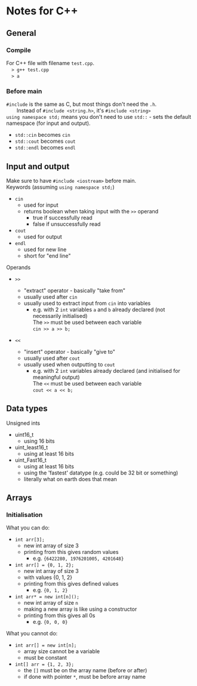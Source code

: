 <!--
https://www.w3schools.io/file/markdown-introduction/
-->
# Notes for C++
## General
### Compile
For C++ file with filename `test.cpp`.\
&ensp;&ensp;`> g++ test.cpp`\
&ensp;&ensp;`> a`

### Before main
`#include` is the same as C, but most things don't need the `.h`.\
&ensp;&ensp;&ensp;&ensp;Instead of `#include <string.h>`, it's `#include <string>`\
`using namespace std;` means you don't need to use `std::` - sets the default namespace (for input and output).
- `std::cin` becomes `cin`
- `std::cout` becomes `cout`
- `std::endl` becomes `endl`

## Input and output
Make sure to have `#include <iostream>` before main.\
Keywords (assuming `using namespace std;`)
- `cin`
    * used for input
    * returns boolean when taking input with the `>>` operand
        - true if successfully read
        - false if unsuccessfully read
- `cout`
    * used for output
- `endl`
    * used for new line
    * short for "end line"

Operands
- `>>`
    * "extract" operator - basically "take from"
    * usually used after `cin`
    * usually used to extract input from `cin` into variables
        - e.g. with 2 `int` variables `a` and `b` already declared (not necessarily initialised)\
        The `>>` must be used between each variable\
        `cin >> a >> b;`

- `<<`
    * "insert" operator - basically "give to"
    * usually used after `cout`
    * usually used when outputting to `cout`
        - e.g. with 2 `int` variables already declared (and initialised for meaningful output)\
        The `<<` must be used between each variable\
        `cout << a << b;`

## Data types
Unsigned ints
- uint16_t
    * using 16 bits
- uint_least16_t
    * using at least 16 bits
- uint_Fast16_t
    * using at least 16 bits
    * using the 'fastest' datatype (e.g. could be 32 bit or something)
    * literally what on earth does that mean

## Arrays
### Initialisation
What you can do:
- `int arr[3];`
    * new int array of size 3
    * printing from this gives random values
        - e.g. `{6422280, 1976201005, 4201648}`
- `int arr[] = {0, 1, 2};`
    * new int array of size 3
    * with values {0, 1, 2}
    * printing from this gives defined values
        - e.g. `{0, 1, 2}`
- `int arr* = new int[n]();`
    * new int array of size `n`
    * making a new array is like using a constructor
    * printing from this gives all 0s
        - e.g. `{0, 0, 0}`

What you cannot do:
- `int arr[] = new int[n];`
    * array size cannot be a variable
    * must be constant
- `int[] arr = {1, 2, 3};`
    * the `[]` must be on the array name (before or after)
    * if done with pointer `*`, must be before array name